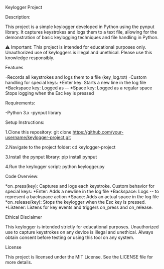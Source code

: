 Keylogger Project

Description:

This project is a simple keylogger developed in Python using the pynput library. It captures keystrokes and logs them to a text file, allowing for the demonstration of basic keylogging techniques and file handling in Python.

⚠️ Important: This project is intended for educational purposes only. Unauthorized use of keyloggers is illegal and unethical. Please use this knowledge responsibly.



Features

-Records all keystrokes and logs them to a file (key_log.txt)
-Custom handling for special keys:
        *Enter key: Starts a new line in the log file
        *Backspace key: Logged as --
        *Space key: Logged as a regular space
Stops logging when the Esc key is pressed

Requirements:

-Python 3.x
-pynput library

Setup Instructions:

1.Clone this repository:
 git clone https://github.com/your-username/keylogger-project.git

2.Navigate to the project folder:
 cd keylogger-project
 
3.Install the pynput library:
 pip install pynput
 
4.Run the keylogger script:
 python keylogger.py
 
Code Overview:

*on_press(key): Captures and logs each keystroke. Custom behavior for special keys:
*Enter: Adds a newline in the log file
*Backspace: Logs -- to represent a backspace action
*Space: Adds an actual space in the log file
*on_release(key): Stops the keylogger when the Esc key is pressed.
*Listener: Listens for key events and triggers on_press and on_release.

Ethical Disclaimer

This keylogger is intended strictly for educational purposes. Unauthorized use to capture keystrokes on any device is illegal and unethical. Always obtain consent before testing or using this tool on any system.

License

This project is licensed under the MIT License. See the LICENSE file for more details.

